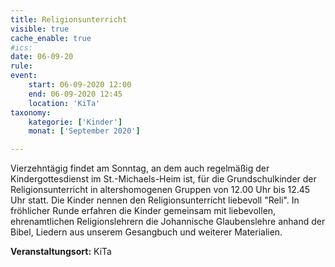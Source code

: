 ```yaml
---
title: Religionsunterricht
visible: true
cache_enable: true
#ics: 
date: 06-09-20
rule: 
event:
	start: 06-09-2020 12:00
	end: 06-09-2020 12:45
	location: 'KiTa'
taxonomy:
	kategorie: ['Kinder']
	monat: ['September 2020']

---
```

Vierzehntägig findet am Sonntag, an dem auch regelmäßig der Kindergottesdienst im St.-Michaels-Heim ist, für die Grundschulkinder der Religionsunterricht in altershomogenen Gruppen von 12.00 Uhr bis 12.45 Uhr statt. Die Kinder nennen den Religionsunterricht liebevoll "Reli". In fröhlicher Runde erfahren die Kinder gemeinsam mit liebevollen, ehrenamtlichen Religionslehrern die Johannische Glaubenslehre anhand der Bibel, Liedern aus unserem Gesangbuch und weiterer Materialien.



**Veranstaltungsort:** KiTa

